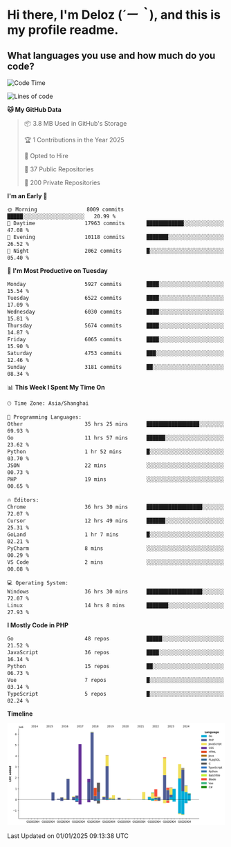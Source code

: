 # **Hi there, I'm Deloz (*´ー｀*), and this is my profile readme.**

## **What languages you use and how much do you code?**

<!--START_SECTION:waka-->
![Code Time](http://img.shields.io/badge/Code%20Time-5%2C403%20hrs%2013%20mins-blue)

![Lines of code](https://img.shields.io/badge/From%20Hello%20World%20I%27ve%20Written-42.2%20million%20lines%20of%20code-blue)

**🐱 My GitHub Data** 

> 📦 3.8 MB Used in GitHub's Storage 
 > 
> 🏆 1 Contributions in the Year 2025
 > 
> 💼 Opted to Hire
 > 
> 📜 37 Public Repositories 
 > 
> 🔑 200 Private Repositories 
 > 
**I'm an Early 🐤** 

```text
🌞 Morning                8009 commits        █████░░░░░░░░░░░░░░░░░░░░   20.99 % 
🌆 Daytime                17963 commits       ████████████░░░░░░░░░░░░░   47.08 % 
🌃 Evening                10118 commits       ███████░░░░░░░░░░░░░░░░░░   26.52 % 
🌙 Night                  2062 commits        █░░░░░░░░░░░░░░░░░░░░░░░░   05.40 % 
```
📅 **I'm Most Productive on Tuesday** 

```text
Monday                   5927 commits        ████░░░░░░░░░░░░░░░░░░░░░   15.54 % 
Tuesday                  6522 commits        ████░░░░░░░░░░░░░░░░░░░░░   17.09 % 
Wednesday                6030 commits        ████░░░░░░░░░░░░░░░░░░░░░   15.81 % 
Thursday                 5674 commits        ████░░░░░░░░░░░░░░░░░░░░░   14.87 % 
Friday                   6065 commits        ████░░░░░░░░░░░░░░░░░░░░░   15.90 % 
Saturday                 4753 commits        ███░░░░░░░░░░░░░░░░░░░░░░   12.46 % 
Sunday                   3181 commits        ██░░░░░░░░░░░░░░░░░░░░░░░   08.34 % 
```


📊 **This Week I Spent My Time On** 

```text
🕑︎ Time Zone: Asia/Shanghai

💬 Programming Languages: 
Other                    35 hrs 25 mins      █████████████████░░░░░░░░   69.93 % 
Go                       11 hrs 57 mins      ██████░░░░░░░░░░░░░░░░░░░   23.62 % 
Python                   1 hr 52 mins        █░░░░░░░░░░░░░░░░░░░░░░░░   03.70 % 
JSON                     22 mins             ░░░░░░░░░░░░░░░░░░░░░░░░░   00.73 % 
PHP                      19 mins             ░░░░░░░░░░░░░░░░░░░░░░░░░   00.65 % 

🔥 Editors: 
Chrome                   36 hrs 30 mins      ██████████████████░░░░░░░   72.07 % 
Cursor                   12 hrs 49 mins      ██████░░░░░░░░░░░░░░░░░░░   25.31 % 
GoLand                   1 hr 7 mins         █░░░░░░░░░░░░░░░░░░░░░░░░   02.21 % 
PyCharm                  8 mins              ░░░░░░░░░░░░░░░░░░░░░░░░░   00.29 % 
VS Code                  2 mins              ░░░░░░░░░░░░░░░░░░░░░░░░░   00.08 % 

💻 Operating System: 
Windows                  36 hrs 30 mins      ██████████████████░░░░░░░   72.07 % 
Linux                    14 hrs 8 mins       ███████░░░░░░░░░░░░░░░░░░   27.93 % 
```

**I Mostly Code in PHP** 

```text
Go                       48 repos            █████░░░░░░░░░░░░░░░░░░░░   21.52 % 
JavaScript               36 repos            ████░░░░░░░░░░░░░░░░░░░░░   16.14 % 
Python                   15 repos            ██░░░░░░░░░░░░░░░░░░░░░░░   06.73 % 
Vue                      7 repos             █░░░░░░░░░░░░░░░░░░░░░░░░   03.14 % 
TypeScript               5 repos             █░░░░░░░░░░░░░░░░░░░░░░░░   02.24 % 
```



**Timeline**

![Lines of Code chart](https://raw.githubusercontent.com/deloz/deloz/main/assets/bar_graph.png)


 Last Updated on 01/01/2025 09:13:38 UTC
<!--END_SECTION:waka-->
